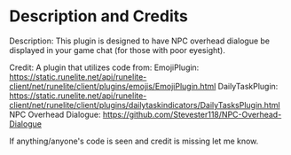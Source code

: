 # Description and Credits

Description: This plugin is designed to have NPC overhead dialogue be displayed in your game chat (for those with poor eyesight). 

Credit:
A plugin that utilizes code from: 
EmojiPlugin: https://static.runelite.net/api/runelite-client/net/runelite/client/plugins/emojis/EmojiPlugin.html
DailyTaskPlugin: https://static.runelite.net/api/runelite-client/net/runelite/client/plugins/dailytaskindicators/DailyTasksPlugin.html
NPC Overhead Dialogue: https://github.com/Stevester118/NPC-Overhead-Dialogue

If anything/anyone's code is seen and credit is missing let me know. 
